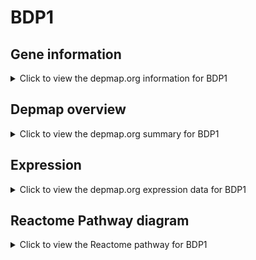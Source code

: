 <h1>BDP1</h1>

<h2>Gene information</h2>
<details>
  <summary>Click to view the depmap.org information for BDP1</summary>
  <p><a href="https://depmap.org/portal/gene/BDP1?tab=about" target="_BLANK">Open page in a new tab...</a></p>
  <iframe src="https://depmap.org/portal/gene/BDP1?tab=about" style="border:none;width:100%;height:800px"></iframe>
</details>

<h2>Depmap overview</h2>
<details>
  <summary>Click to view the depmap.org summary for BDP1</summary>
  <p><a href="https://depmap.org/portal/gene/BDP1?tab=overview" target="_BLANK">Open page in a new tab...</a></p>
  <iframe src="https://depmap.org/portal/gene/BDP1?tab=overview" style="border:none;width:100%;height:800px"></iframe>
</details>

<h2>Expression</h2>
<details>
  <summary>Click to view the depmap.org expression data for BDP1</summary>
  <p><a href="https://depmap.org/portal/gene/BDP1?tab=characterization" target="_BLANK">Open page in a new tab...</a></p>
  <iframe src="https://depmap.org/portal/gene/BDP1?tab=characterization" style="border:none;width:100%;height:800px"></iframe>
</details>



<h2>Reactome Pathway diagram</h2>
<details>
  <summary>Click to view the Reactome pathway for BDP1</summary>
  <p><a href="https://reactome.org/PathwayBrowser/#/R-HSA-76071" target="_BLANK">Open page in a new tab...</a></p>
  <p>RNA Polymerase III Transcription Initiation From Type 3 Promoter</p>
<iframe src="https://reactome.org/PathwayBrowser/#/R-HSA-76071" style="border:none;width:100%;height:800px"></iframe>
</details>



